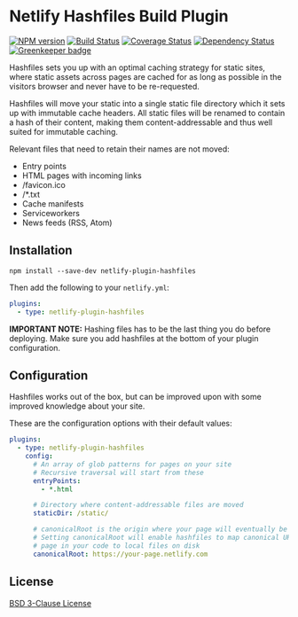 # Netlify Hashfiles Build Plugin

[![NPM version](https://badge.fury.io/js/netlify-plugin-hashfiles.svg)](http://badge.fury.io/js/netlify-plugin-hashfiles)
[![Build Status](https://travis-ci.org/Munter/netlify-plugin-hashfiles.svg?branch=master)](https://travis-ci.org/Munter/netlify-plugin-hashfiles)
[![Coverage Status](https://img.shields.io/coveralls/Munter/netlify-plugin-hashfiles.svg)](https://coveralls.io/r/Munter/netlify-plugin-hashfiles?branch=master)
[![Dependency Status](https://david-dm.org/Munter/netlify-plugin-hashfiles.svg)](https://david-dm.org/Munter/netlify-plugin-hashfiles) [![Greenkeeper badge](https://badges.greenkeeper.io/Munter/netlify-plugin-hashfiles.svg)](https://greenkeeper.io/)

Hashfiles sets you up with an optimal caching strategy for static sites, where static assets across pages are cached for as long as possible in the visitors browser and never have to be re-requested.

Hashfiles will move your static into a single static file directory which it sets up with immutable cache headers. All static files will be renamed to contain a hash of their content, making them content-addressable and thus well suited for immutable caching.

Relevant files that need to retain their names are not moved:

- Entry points
- HTML pages with incoming links
- /favicon.ico
- /\*.txt
- Cache manifests
- Serviceworkers
- News feeds (RSS, Atom)

## Installation

```
npm install --save-dev netlify-plugin-hashfiles
```

Then add the following to your `netlify.yml`:

```yml
plugins:
  - type: netlify-plugin-hashfiles
```

**IMPORTANT NOTE:** Hashing files has to be the last thing you do before deploying. Make sure you add hashfiles at the bottom of your plugin configuration.

## Configuration

Hashfiles works out of the box, but can be improved upon with some improved knowledge about your site.

These are the configuration options with their default values:

```yml
plugins:
  - type: netlify-plugin-hashfiles
    config:
      # An array of glob patterns for pages on your site
      # Recursive traversal will start from these
      entryPoints:
        - *.html

      # Directory where content-addressable files are moved
      staticDir: /static/

      # canonicalRoot is the origin where your page will eventually be deployed
      # Setting canonicalRoot will enable hashfiles to map canonical URL's to your
      # page in your code to local files on disk
      canonicalRoot: https://your-page.netlify.com
```

## License

[BSD 3-Clause License](<https://tldrlegal.com/license/bsd-3-clause-license-(revised)>)
